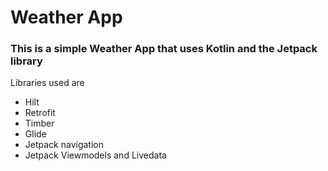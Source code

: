 # Weather App

### This is a simple Weather App that uses Kotlin and the Jetpack library 
Libraries used are
- Hilt
- Retrofit
- Timber
- Glide
- Jetpack navigation
- Jetpack Viewmodels and Livedata

